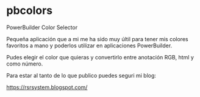 # pbcolors
PowerBuilder Color Selector

Pequeña aplicación que a mi me ha sido muy últil para tener mis colores favoritos a mano y poderlos utilizar en aplicaciones PowerBuilder.

Pudes elegir el color que quieras y convertirlo entre anotación RGB, html y como número.

Para estar al tanto de lo que publico puedes seguri mi blog:

https://rsrsystem.blogspot.com/

